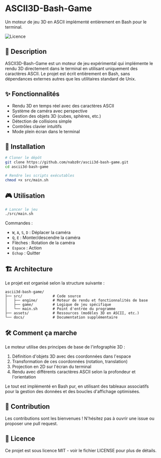 # ASCII3D-Bash-Game

Un moteur de jeu 3D en ASCII implémenté entièrement en Bash pour le terminal.

![Licence](https://img.shields.io/github/license/nabz0r/ascii3d-bash-game)

## 📖 Description

ASCII3D-Bash-Game est un moteur de jeu expérimental qui implémente le rendu 3D directement dans le terminal en utilisant uniquement des caractères ASCII. Le projet est écrit entièrement en Bash, sans dépendances externes autres que les utilitaires standard de Unix.

## ✨ Fonctionnalités

- Rendu 3D en temps réel avec des caractères ASCII
- Système de caméra avec perspective
- Gestion des objets 3D (cubes, sphères, etc.)
- Détection de collisions simple
- Contrôles clavier intuitifs
- Mode plein écran dans le terminal

## 🔧 Installation

```bash
# Cloner le dépôt
git clone https://github.com/nabz0r/ascii3d-bash-game.git
cd ascii3d-bash-game

# Rendre les scripts exécutables
chmod +x src/main.sh
```

## 🎮 Utilisation

```bash
# Lancer le jeu
./src/main.sh
```

Commandes :
- `W`, `A`, `S`, `D` : Déplacer la caméra
- `Q`, `E` : Monter/descendre la caméra
- Flèches : Rotation de la caméra
- `Espace` : Action
- `Echap` : Quitter

## 🏗️ Architecture

Le projet est organisé selon la structure suivante :

```
ascii3d-bash-game/
├── src/              # Code source
│   ├── engine/       # Moteur de rendu et fonctionnalités de base
│   ├── game/         # Logique de jeu spécifique
│   └── main.sh       # Point d'entrée du programme
├── assets/           # Ressources (modèles 3D en ASCII, etc.)
└── docs/             # Documentation supplémentaire
```

## 🛠️ Comment ça marche

Le moteur utilise des principes de base de l'infographie 3D :

1. Définition d'objets 3D avec des coordonnées dans l'espace
2. Transformation de ces coordonnées (rotation, translation)
3. Projection en 2D sur l'écran du terminal
4. Rendu avec différents caractères ASCII selon la profondeur et l'orientation

Le tout est implémenté en Bash pur, en utilisant des tableaux associatifs pour la gestion des données et des boucles d'affichage optimisées.

## 🤝 Contribution

Les contributions sont les bienvenues ! N'hésitez pas à ouvrir une issue ou proposer une pull request.

## 📄 Licence

Ce projet est sous licence MIT - voir le fichier LICENSE pour plus de détails.